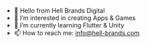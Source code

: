 - 👋 Hello from Hell Brands Digital
- 👀 I’m interested in creating Apps & Games
- 🌱 I’m currently learning Flutter & Unity
- 📫 How to reach me: info@hell-brands.com

<!---
HellBrandsDigital/HellBrandsDigital is a ✨ special ✨ repository because its `README.md` (this file) appears on your GitHub profile.
You can click the Preview link to take a look at your changes.
--->
